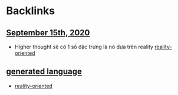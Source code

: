 
# Backlinks
## [September 15th, 2020](<September 15th, 2020.md>)
- Higher thought sẽ có 1 số đặc trưng là nó dựa trên reality [reality-oriented](<reality-oriented.md>)

## [generated language](<generated language.md>)
-  [reality-oriented](<reality-oriented.md>)

